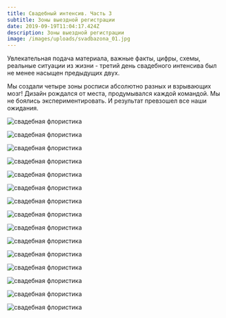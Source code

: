 ```yaml
---
title: Свадебный интенсив. Часть 3
subtitle: Зоны выездной регистрации
date: 2019-09-19T11:04:17.424Z
description: Зоны выездной регистрации
image: /images/uploads/svadbazona_01.jpg
---
```

Увлекательная подача материала, важные факты, цифры, схемы, реальные ситуации из жизни - третий день свадебного интенсива был не менее насыщен предыдущих двух.

Мы создали четыре зоны росписи абсолютно разных и взрывающих мозг! Дизайн рождался от места, продумывался каждой командой. Мы не боялись экспериментировать.  И результат превзошел все наши ожидания. 





![свадебная флористика](/images/uploads/svadbazona_05.jpg "свадебная флористика")

![свадебная флористика](/images/uploads/svadbazona_04.jpg "свадебная флористика")

![свадебная флористика](/images/uploads/svadbazona_02.jpg "свадебная флористика")

![свадебная флористика](/images/uploads/svadbazona_10.jpg "свадебная флористика")

![свадебная флористика](/images/uploads/svadbazona_06.jpg "свадебная флористика")

![свадебная флористика](/images/uploads/svadbazona_07.jpg "свадебная флористика")

![свадебная флористика](/images/uploads/svadbazona_08.jpg "свадебная флористика")

![свадебная флористика](/images/uploads/svadbazona_07.jpg "свадебная флористика")

![свадебная флористика](/images/uploads/svadbazona_14.jpg "свадебная флористика")

![свадебная флористика](/images/uploads/svadbazona_11.jpg "свадебная флористика")

![свадебная флористика](/images/uploads/svadbazona_12.jpg "свадебная флористика")

![свадебная флористика](/images/uploads/svadbazona_13.jpg "свадебная флористика")

![свадебная флористика](/images/uploads/svadbazona_15.jpg "свадебная флористика")

![свадебная флористика](/images/uploads/svadbazona_16.jpg "свадебная флористика")

![свадебная флористика](/images/uploads/svadbazona_17.jpg "свадебная флористика")
